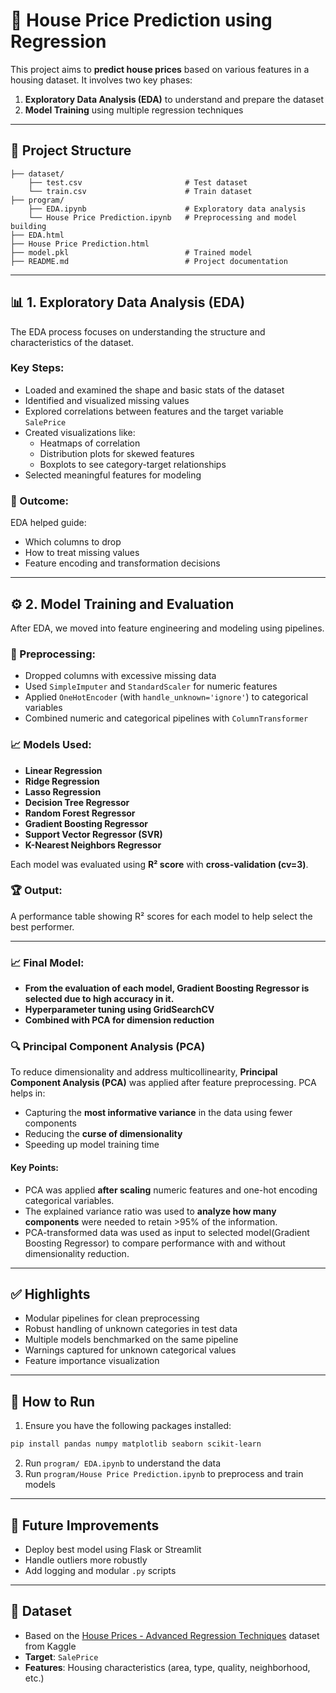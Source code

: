 
# 🏡 House Price Prediction using Regression

This project aims to **predict house prices** based on various features in a housing dataset. It involves two key phases:
1. **Exploratory Data Analysis (EDA)** to understand and prepare the dataset
2. **Model Training** using multiple regression techniques

---

## 📁 Project Structure

```
├── dataset/   
    ├── test.csv                       # Test dataset
    └── train.csv                      # Train dataset
├── program/   
    ├── EDA.ipynb                      # Exploratory data analysis
    └── House Price Prediction.ipynb   # Preprocessing and model building
├── EDA.html  
├── House Price Prediction.html  
├── model.pkl                          # Trained model
├── README.md                          # Project documentation
```

---

## 📊 1. Exploratory Data Analysis (EDA)

The EDA process focuses on understanding the structure and characteristics of the dataset.

### Key Steps:
- Loaded and examined the shape and basic stats of the dataset
- Identified and visualized missing values
- Explored correlations between features and the target variable `SalePrice`
- Created visualizations like:
  - Heatmaps of correlation
  - Distribution plots for skewed features
  - Boxplots to see category-target relationships
- Selected meaningful features for modeling

### 🧠 Outcome:
EDA helped guide:
- Which columns to drop
- How to treat missing values
- Feature encoding and transformation decisions

---

## ⚙️ 2. Model Training and Evaluation

After EDA, we moved into feature engineering and modeling using pipelines.

### 🔧 Preprocessing:
- Dropped columns with excessive missing data
- Used `SimpleImputer` and `StandardScaler` for numeric features
- Applied `OneHotEncoder` (with `handle_unknown='ignore'`) to categorical variables
- Combined numeric and categorical pipelines with `ColumnTransformer`

### 📈 Models Used:
- **Linear Regression**
- **Ridge Regression**
- **Lasso Regression**
- **Decision Tree Regressor**
- **Random Forest Regressor**
- **Gradient Boosting Regressor**
- **Support Vector Regressor (SVR)**
- **K-Nearest Neighbors Regressor**

Each model was evaluated using **R² score** with **cross-validation (cv=3)**.

### 🏆 Output:
A performance table showing R² scores for each model to help select the best performer.

---

### 📈 Final Model:

- **From the evaluation of each model, Gradient Boosting Regressor is selected due to high accuracy in it.**
- **Hyperparameter tuning using GridSearchCV**
- **Combined with PCA for dimension reduction**

### 🔍 Principal Component Analysis (PCA)

To reduce dimensionality and address multicollinearity, **Principal Component Analysis (PCA)** was applied after feature preprocessing. PCA helps in:

- Capturing the **most informative variance** in the data using fewer components
- Reducing the **curse of dimensionality**
- Speeding up model training time

#### Key Points:
- PCA was applied **after scaling** numeric features and one-hot encoding categorical variables.
- The explained variance ratio was used to **analyze how many components** were needed to retain >95% of the information.
- PCA-transformed data was used as input to selected model(Gradient Boosting Regressor) to compare performance with and without dimensionality reduction.

---

## ✅ Highlights

- Modular pipelines for clean preprocessing
- Robust handling of unknown categories in test data
- Multiple models benchmarked on the same pipeline
- Warnings captured for unknown categorical values
- Feature importance visualization

---

## 🚀 How to Run

1. Ensure you have the following packages installed:
```bash
pip install pandas numpy matplotlib seaborn scikit-learn
```

2. Run `program/ EDA.ipynb` to understand the data
3. Run `program/House Price Prediction.ipynb` to preprocess and train models

---

## 📌 Future Improvements


- Deploy best model using Flask or Streamlit
- Handle outliers more robustly
- Add logging and modular `.py` scripts

---

## 📂 Dataset

- Based on the [House Prices - Advanced Regression Techniques](https://www.kaggle.com/competitions/house-prices-advanced-regression-techniques/) dataset from Kaggle
- **Target**: `SalePrice`
- **Features**: Housing characteristics (area, type, quality, neighborhood, etc.)
